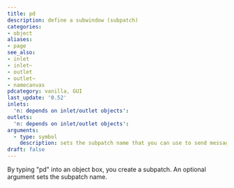 ```yaml
---
title: pd
description: define a subwindow (subpatch)
categories:
- object
aliases:
- page
see_also: 
- inlet
- inlet~
- outlet
- outlet~
- namecanvas
pdcategory: vanilla, GUI
last_update: '0.52'
inlets:
  'n: depends on inlet/outlet objects':
outlets:
  'n: depends on inlet/outlet objects':	
arguments:
  - type: symbol
    description: sets the subpatch name that you can use to send messages to (see 'dynamic patching' in 'pd-messages' file.)
draft: false
---
```

By typing "pd" into an object box, you create a subpatch. An optional argument sets the subpatch name.

